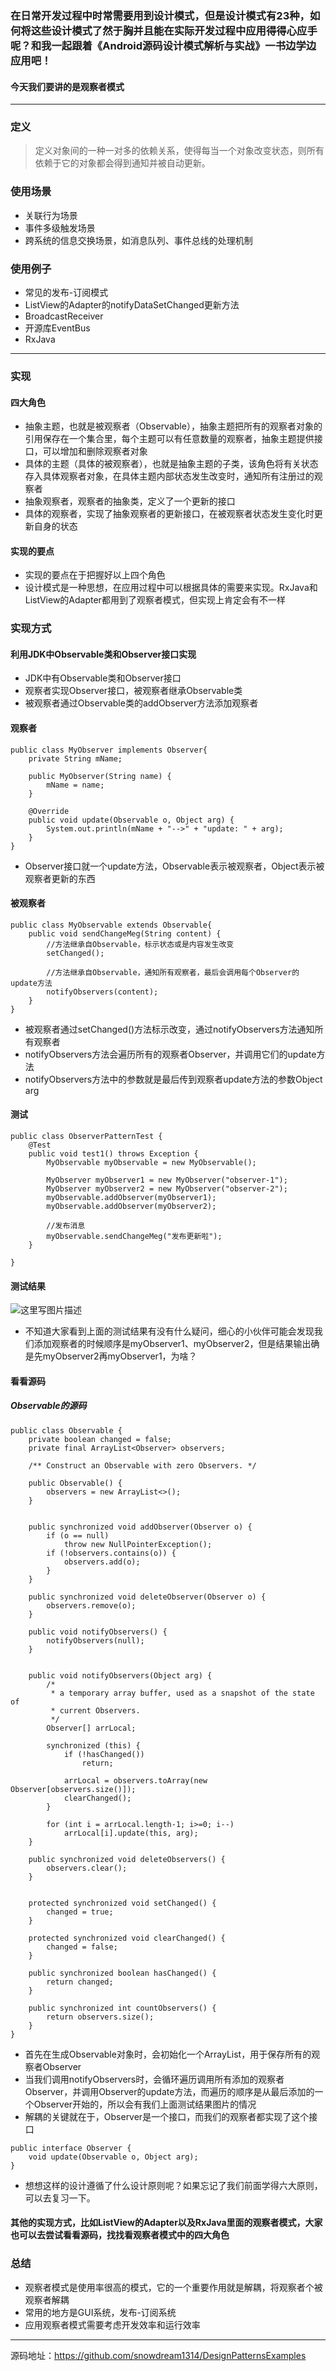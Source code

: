 ### 在日常开发过程中时常需要用到设计模式，但是设计模式有23种，如何将这些设计模式了然于胸并且能在实际开发过程中应用得得心应手呢？和我一起跟着《Android源码设计模式解析与实战》一书边学边应用吧！
#### 今天我们要讲的是观察者模式
---
### 定义
> 定义对象间的一种一对多的依赖关系，使得每当一个对象改变状态，则所有依赖于它的对象都会得到通知并被自动更新。
### 使用场景
- 关联行为场景
- 事件多级触发场景
- 跨系统的信息交换场景，如消息队列、事件总线的处理机制
### 使用例子
- 常见的发布-订阅模式
- ListView的Adapter的notifyDataSetChanged更新方法
- BroadcastReceiver
- 开源库EventBus
- RxJava
---
### 实现
#### 四大角色
- 抽象主题，也就是被观察者（Observable），抽象主题把所有的观察者对象的引用保存在一个集合里，每个主题可以有任意数量的观察者，抽象主题提供接口，可以增加和删除观察者对象
- 具体的主题（具体的被观察者），也就是抽象主题的子类，该角色将有关状态存入具体观察者对象，在具体主题内部状态发生改变时，通知所有注册过的观察者
- 抽象观察者，观察者的抽象类，定义了一个更新的接口
- 具体的观察者，实现了抽象观察者的更新接口，在被观察者状态发生变化时更新自身的状态

#### 实现的要点
- 实现的要点在于把握好以上四个角色
- 设计模式是一种思想，在应用过程中可以根据具体的需要来实现。RxJava和ListView的Adapter都用到了观察者模式，但实现上肯定会有不一样
### 实现方式
#### 利用JDK中Observable类和Observer接口实现
- JDK中有Observable类和Observer接口
- 观察者实现Observer接口，被观察者继承Observable类
- 被观察者通过Observable类的addObserver方法添加观察者
#### 观察者

```
public class MyObserver implements Observer{
    private String mName;

    public MyObserver(String name) {
        mName = name;
    }

    @Override
    public void update(Observable o, Object arg) {
        System.out.println(mName + "-->" + "update: " + arg);
    }
}
```
- Observer接口就一个update方法，Observable表示被观察者，Object表示被观察者更新的东西
#### 被观察者

```
public class MyObservable extends Observable{
    public void sendChangeMeg(String content) {
        //方法继承自Observable，标示状态或是内容发生改变
        setChanged();

        //方法继承自Observable，通知所有观察者，最后会调用每个Observer的update方法
        notifyObservers(content);
    }
}
```
- 被观察者通过setChanged()方法标示改变，通过notifyObservers方法通知所有观察者
- notifyObservers方法会遍历所有的观察者Observer，并调用它们的update方法
- notifyObservers方法中的参数就是最后传到观察者update方法的参数Object arg
#### 测试

```
public class ObserverPatternTest {
    @Test
    public void test1() throws Exception {
        MyObservable myObservable = new MyObservable();

        MyObserver myObserver1 = new MyObserver("observer-1");
        MyObserver myObserver2 = new MyObserver("observer-2");
        myObservable.addObserver(myObserver1);
        myObservable.addObserver(myObserver2);

        //发布消息
        myObservable.sendChangeMeg("发布更新啦");
    }

}
```
#### 测试结果
![这里写图片描述](http://img.blog.csdn.net/20171012000159310?watermark/2/text/aHR0cDovL2Jsb2cuY3Nkbi5uZXQvbXl0aDEzMTQxMzE0/font/5a6L5L2T/fontsize/400/fill/I0JBQkFCMA==/dissolve/70/gravity/SouthEast)
- 不知道大家看到上面的测试结果有没有什么疑问，细心的小伙伴可能会发现我们添加观察者的时候顺序是myObserver1、myObserver2，但是结果输出确是先myObserver2再myObserver1，为啥？
#### 看看源码
##### Observable的源码

```
public class Observable {
    private boolean changed = false;
    private final ArrayList<Observer> observers;

    /** Construct an Observable with zero Observers. */

    public Observable() {
        observers = new ArrayList<>();
    }

    
    public synchronized void addObserver(Observer o) {
        if (o == null)
            throw new NullPointerException();
        if (!observers.contains(o)) {
            observers.add(o);
        }
    }

    public synchronized void deleteObserver(Observer o) {
        observers.remove(o);
    }

    public void notifyObservers() {
        notifyObservers(null);
    }

    
    public void notifyObservers(Object arg) {
        /*
         * a temporary array buffer, used as a snapshot of the state of
         * current Observers.
         */
        Observer[] arrLocal;

        synchronized (this) {
            if (!hasChanged())
                return;

            arrLocal = observers.toArray(new Observer[observers.size()]);
            clearChanged();
        }

        for (int i = arrLocal.length-1; i>=0; i--)
            arrLocal[i].update(this, arg);
    }

    public synchronized void deleteObservers() {
        observers.clear();
    }


    protected synchronized void setChanged() {
        changed = true;
    }

    protected synchronized void clearChanged() {
        changed = false;
    }

    public synchronized boolean hasChanged() {
        return changed;
    }

    public synchronized int countObservers() {
        return observers.size();
    }
}

```
- 首先在生成Observable对象时，会初始化一个ArrayList，用于保存所有的观察者Observer
- 当我们调用notifyObservers时，会循环遍历调用所有添加的观察者Observer，并调用Observer的update方法，而遍历的顺序是从最后添加的一个Observer开始的，所以会有我们上面测试结果图片的情况
- 解耦的关键就在于，Observer是一个接口，而我们的观察者都实现了这个接口
```
public interface Observer {
    void update(Observable o, Object arg);
}

```
- 想想这样的设计遵循了什么设计原则呢？如果忘记了我们前面学得六大原则，可以去复习一下。
#### 其他的实现方式，比如ListView的Adapter以及RxJava里面的观察者模式，大家也可以去尝试看看源码，找找看观察者模式中的四大角色

### 总结
- 观察者模式是使用率很高的模式，它的一个重要作用就是解耦，将观察者个被观察者解耦
- 常用的地方是GUI系统，发布-订阅系统
- 应用观察者模式需要考虑开发效率和运行效率

---
源码地址：https://github.com/snowdream1314/DesignPatternsExamples


